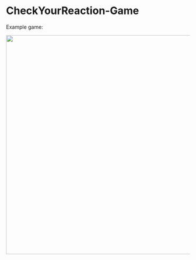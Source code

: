 # CheckYourReaction-Game

Example game:

<img src="https://pp.userapi.com/c847219/v847219367/1d861d/AEQLbjSBcfQ.jpg" width="600">
